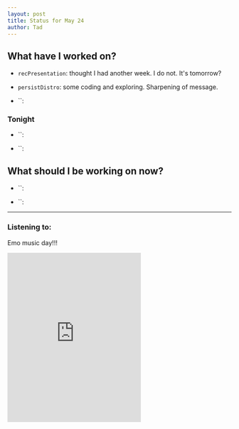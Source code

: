 ```yaml
---
layout: post 
title: Status for May 24 
author: Tad
---
```


## What have I worked on?

* `recPresentation`: thought I had another week. I do not. It's tomorrow?

* `persistDistro`: some coding and exploring. Sharpening of message. 

* ``:


### Tonight

* ``:

* ``:


## What should I be working on now?

* ``:

* ``:




--- 

### Listening to:

Emo music day!!!
<iframe src='https://embed.spotify.com/?uri=spotify%3Atrack%3A66NVVJeRxYhZmLPQHl0Mu4' width='300' height='380' frameborder='0' allowtransparency='true'></iframe>

<i class='fa fa-code' style='color:pink'></i>
